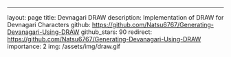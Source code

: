 ---
layout: page
title: Devnagari DRAW
description: Implementation of DRAW for Devnagari Characters
github: https://github.com/Natsu6767/Generating-Devanagari-Using-DRAW
github_stars: 90
redirect: https://github.com/Natsu6767/Generating-Devanagari-Using-DRAW
importance: 2
img: /assets/img/draw.gif